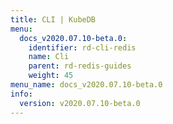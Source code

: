 ```yaml
---
title: CLI | KubeDB
menu:
  docs_v2020.07.10-beta.0:
    identifier: rd-cli-redis
    name: Cli
    parent: rd-redis-guides
    weight: 45
menu_name: docs_v2020.07.10-beta.0
info:
  version: v2020.07.10-beta.0
---
```


